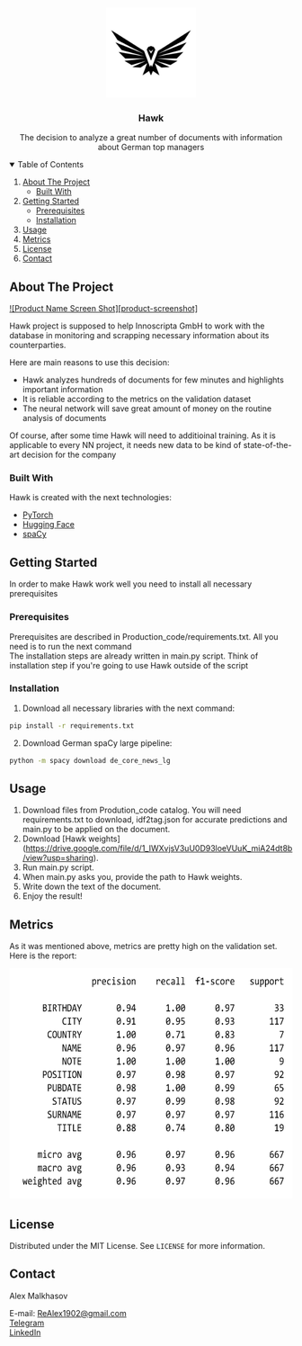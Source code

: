 <!-- PROJECT LOGO -->
<br />
<p align="center">
  <a href="https://github.com/ReAlex1902/Innoscripta_task">
    <img src="photos/hawk_logo.png" alt="Logo" width="160" height="160">
  </a>

  <h3 align="center">Hawk</h3>

  <p align="center">
    The decision to analyze a great number of documents with information about German top managers
  </p>
</p>



<!-- TABLE OF CONTENTS -->
<details open="open">
  <summary>Table of Contents</summary>
  <ol>
    <li>
      <a href="#about-the-project">About The Project</a>
      <ul>
        <li><a href="#built-with">Built With</a></li>
      </ul>
    </li>
    <li>
      <a href="#getting-started">Getting Started</a>
      <ul>
        <li><a href="#prerequisites">Prerequisites</a></li>
        <li><a href="#installation">Installation</a></li>
      </ul>
    </li>
    <li><a href="#usage">Usage</a></li>
    <li><a href="#metrics">Metrics</a></li>
    <li><a href="#license">License</a></li>
    <li><a href="#contact">Contact</a></li>
  </ol>
</details>



<!-- ABOUT THE PROJECT -->
## About The Project

[![Product Name Screen Shot][product-screenshot]](https://example.com)

Hawk project is supposed to help Innoscripta GmbH to work with the database in monitoring and scrapping necessary information about its counterparties.

Here are main reasons to use this decision:
* Hawk analyzes hundreds of documents for few minutes and highlights important information
* It is reliable according to the metrics on the validation dataset
* The neural network will save great amount of money on the routine analysis of documents

Of course, after some time Hawk will need to additioinal training. As it is applicable to every NN project, it needs new data to be kind of state-of-the-art decision for the company

### Built With

Hawk is created with the next technologies:
* [PyTorch](https://pytorch.org)
* [Hugging Face](https://huggingface.co/)
* [spaCy](https://spacy.io/)



<!-- GETTING STARTED -->
## Getting Started

In order to make Hawk work well you need to install all necessary prerequisites

### Prerequisites

Prerequisites are described in Production_code/requirements.txt. All you need is to run the next command \
The installation steps are already written in main.py script. Think of installation step if you're going to use Hawk outside of the script

### Installation

1. Download all necessary libraries with the next command:
  ```sh
  pip install -r requirements.txt
  ```
2. Download German spaCy large pipeline:
  ```sh
  python -m spacy download de_core_news_lg
  ```

<!-- USAGE EXAMPLES -->
## Usage

1. Download files from Prodution_code catalog. You will need requirements.txt to download, idf2tag.json for accurate predictions and main.py to be applied on the document.
2. Download [Hawk weights] (https://drive.google.com/file/d/1_IWXvjsV3uU0D93loeVUuK_miA24dt8b/view?usp=sharing).
3. Run main.py script.
4. When main.py asks you, provide the path to Hawk weights.
5. Write down the text of the document.
6. Enjoy the result!


## Metrics

As it was mentioned above, metrics are pretty high on the validation set. Here is the report:

<a href="https://github.com/ReAlex1902/Innoscripta_task">
  <img src="photos/metrics_white.png" alt="Logo" width="628" height="410">
</a>


<!-- LICENSE -->
## License

Distributed under the MIT License. See `LICENSE` for more information.



<!-- CONTACT -->
## Contact

Alex Malkhasov

E-mail: ReAlex1902@gmail.com \
[Telegram](https://t.me/ReAlex1902) \
[LinkedIn](https://www.linkedin.com/in/alex-malkhasov/)
